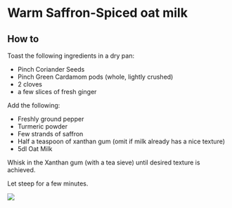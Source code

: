 # Warm Saffron-Spiced oat milk
## How to
Toast the following ingredients in a dry pan:
- Pinch Coriander Seeds
- Pinch Green Cardamom pods (whole, lightly crushed)
- 2 cloves
- a few slices of fresh ginger

Add the following:
- Freshly ground pepper
- Turmeric powder
- Few strands of saffron
- Half a teaspoon of xanthan gum (omit if milk already has a nice texture)
- 5dl Oat Milk

Whisk in the Xanthan gum (with a tea sieve) until desired texture is achieved.

Let steep for a few minutes.

![](2020220118_164435.jpg)
